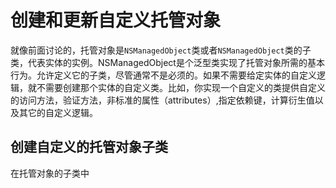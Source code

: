 # 创建和更新自定义托管对象
就像前面讨论的，托管对象是`NSManagedObject`类或者`NSManagedObject`类的子类，代表实体的实例。NSManagedObject是个泛型类实现了托管对象所需的基本行为。允许定义它的子类，尽管通常不是必须的。如果不需要给定实体的自定义逻辑，就不需要创建那个实体的自定义类。比如，你实现一个自定义的类提供自定义的访问方法，验证方法，非标准的属性（attributes）,指定依赖键，计算衍生值以及其它的自定义逻辑。


## 创建自定义的托管对象子类
在托管对象的子类中
